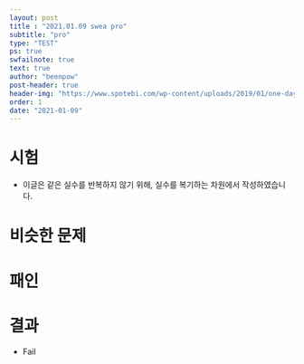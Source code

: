 ```yaml
---
layout: post
title : "2021.01.09 swea pro"
subtitle: "pro"
type: "TEST"
ps: true
swfailnote: true
text: true
author: "beenpow"
post-header: true
header-img: "https://www.spotebi.com/wp-content/uploads/2019/01/one-day-day-one-workout-motivation-spotebi.jpg"
order: 1
date: "2021-01-09"
---
```


# 시험

- 이글은 같은 실수를 반복하지 않기 위해, 실수를 복기하는 차원에서 작성하였습니다.

# 비슷한 문제

# 패인


# 결과
- Fail
